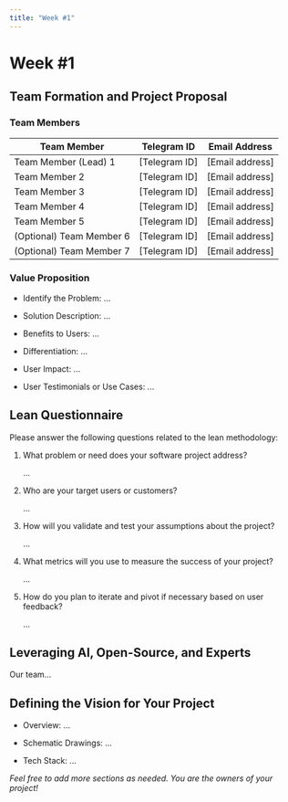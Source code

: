 ```yaml
---
title: "Week #1"
---
```


# Week #1

## **Team Formation and Project Proposal**

### **Team Members**

| Team Member              | Telegram ID   | Email Address   |
| ------------------------ | ------------- | --------------- |
| Team Member (Lead) 1     | [Telegram ID] | [Email address] |
| Team Member 2            | [Telegram ID] | [Email address] |
| Team Member 3            | [Telegram ID] | [Email address] |
| Team Member 4            | [Telegram ID] | [Email address] |
| Team Member 5            | [Telegram ID] | [Email address] |
| (Optional) Team Member 6 | [Telegram ID] | [Email address] |
| (Optional) Team Member 7 | [Telegram ID] | [Email address] |

### **Value Proposition**

- Identify the Problem:
  ...

- Solution Description:
  ...

- Benefits to Users:
  ...

- Differentiation:
  ...

- User Impact:
  ...

- User Testimonials or Use Cases:
  ...

## **Lean Questionnaire**

Please answer the following questions related to the lean methodology:

1. What problem or need does your software project address?

   ...

2. Who are your target users or customers?

   ...

3. How will you validate and test your assumptions about the project?

   ...

4. What metrics will you use to measure the success of your project?

   ...

5. How do you plan to iterate and pivot if necessary based on user feedback?

   ...

## **Leveraging AI, Open-Source, and Experts**

Our team...

## **Defining the Vision for Your Project**

- Overview: ...

- Schematic Drawings: ...

- Tech Stack: ...

_Feel free to add more sections as needed. You are the owners of your project!_
